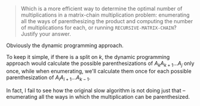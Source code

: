 > Which is a more efficient way to determine the optimal number of
> multiplications in a matrix-chain multiplication problem: enumerating all the
> ways of parenthesizing the product and computing the number of multiplications
> for each, or running `RECURSIVE-MATRIX-CHAIN`? Justify your answer.

Obviously the dynamic programming approach.

To keep it simple, if there is a split on $k$, the dynamic programming approach
would calculate the possible parenthesizations of $A_k A_{k+1} \ldots A_j$ only
once, while when enumerating, we'll calculate them once for each possible
parenthesization of $A_i A_{i + 1} \ldots A_{k - 1}$.

In fact, I fail to see how the original slow algorithm is not doing just that –
enumerating all the ways in which the multiplication can be parenthesized.
